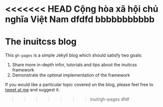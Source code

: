 <<<<<<< HEAD
Cộng hòa xã hội chủ nghĩa Việt Nam
dfdfd
bbbbbbbbbbb
=======
# The inuitcss blog

This `gh-pages` is a simple Jekyll blog which should satisfy two goals:

1. Share more in-depth infor, tutorials and tips about the inuitcss framework
2. Demonstrate the optimal implementation of the framework

If you would like a particular topic covered on the blog, please feel free to
[tweet at me](http://twitter.com/inuitcss) and suggest it. 
>>>>>>> inuit/gh-pages
dfdf